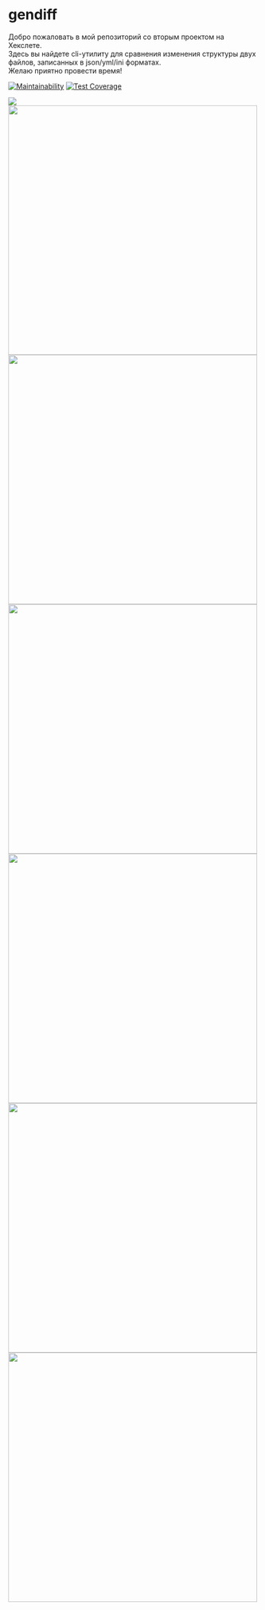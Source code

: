 # gendiff

Добро пожаловать в мой репозиторий со вторым проектом на Хекслете.
<br>Здесь вы найдете cli-утилиту для сравнения изменения структуры двух файлов,
записанных в json/yml/ini форматах.
<br>Желаю приятно провести время!


[![Maintainability](https://api.codeclimate.com/v1/badges/a07d184d984f7432f561/maintainability)](https://codeclimate.com/github/tek-gal/backend-project-lvl2/maintainability)
[![Test Coverage](https://api.codeclimate.com/v1/badges/a07d184d984f7432f561/test_coverage)](https://codeclimate.com/github/tek-gal/backend-project-lvl2/test_coverage)

<a href="https://github.com/tek-gal/backend-project-lvl2/actions">
  <img src="https://github.com/tek-gal/backend-project-lvl2/workflows/Node%20CI/badge.svg"/>
</a>
<br>
<a href="https://asciinema.org/a/D6zQ0Mda7rmczOKd8POyDOMk6">
  <img src="https://asciinema.org/a/D6zQ0Mda7rmczOKd8POyDOMk6.png" width="500"/>
</a>
<a href="https://asciinema.org/a/KaAhooBrD6H62g3p1GmV7UES7">
  <img src="https://asciinema.org/a/KaAhooBrD6H62g3p1GmV7UES7.png" width="500"/>
</a>
<a href="https://asciinema.org/a/BNyvHDtL0O1bwbRUel6vKCm0I">
  <img src="https://asciinema.org/a/BNyvHDtL0O1bwbRUel6vKCm0I.png" width="500"/>
</a>
<a href="https://asciinema.org/a/1Qo6hPUbog1h8HSgr1ZFt56fk">
  <img src="https://asciinema.org/a/1Qo6hPUbog1h8HSgr1ZFt56fk.png" width="500"/>
</a>
<a href="https://asciinema.org/a/MG8m5aLjixvXNkMVySutTBeSw">
  <img src="https://asciinema.org/a/MG8m5aLjixvXNkMVySutTBeSw.png" width="500"/>
</a>
<a href="https://asciinema.org/a/YENo55p74vVs5THD58BdyHkIA">
  <img src="https://asciinema.org/a/YENo55p74vVs5THD58BdyHkIA.png" width="500"/>
</a>
